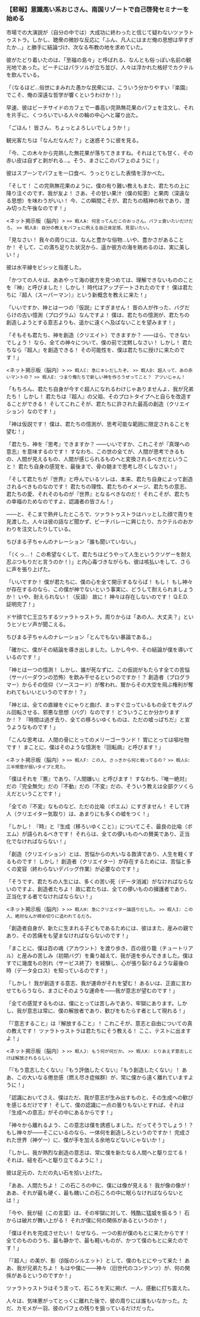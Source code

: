 
### **【悲報】意識高い系おじさん、南国リゾートで自己啓発セミナーを始める**

市場での大演説が（自分の中では）大成功に終わったと信じて疑わないツァラトゥストラ。しかし、聴衆の微妙な反応に「ふん、凡人にはまだ俺の思想は早すぎたか…」と勝手に結論づけ、次なる布教の地を求めていた。

彼がたどり着いたのは、「至福の島々」と呼ばれる、なんとも俗っぽい名前の観光地であった。ビーチにはパラソルが立ち並び、人々は浮かれた格好でカクテルを飲んでいる。

「（なるほど…俗世にまみれた愚かな民衆には、こういう分かりやすい『楽園』でこそ、俺の深遠な哲学が響くというわけか！）」

早速、彼はビーチサイドのカフェで一番高い完熟無花果のパフェを注文し、それを片手に、くつろいでいる人々の輪の中心へと躍り出た。

「ごほん！ 皆さん、ちょっとよろしいでしょうか！」

観光客たちは「なんだなんだ？」と迷惑そうに彼を見る。

「今、この木々から完熟した無花果が落ちてきますね。それはとても甘く、その赤い皮は自ずと剥がれる…。そう、まさにこのパフェのように！」

彼はスプーンでパフェを一口食べ、うっとりとした表情を浮かべた。

「そして！ この完熟無花果のように、僕の有り難い教えもまた、君たちの上に降り注ぐのです、我が友よ！ さあ、その甘い果汁（僕の知恵）と果肉（深遠なる思想）を味わうがいい！ 今、この瞬間こそが、君たちの精神の秋であり、澄み切った午後なのです！」

<ネット掲示板（脳内）>
`>> 暇人A: 何言ってんだこのおっさん。パフェ食いたいだけだろ。`
`>> 暇人B: 自分の教えをパフェに例える自己肯定感、見習いたい。`

「見なさい！ 我々の周りには、なんと豊かな俗物…いや、豊かさがあることか！ そして、この満ち足りた状況から、遥か彼方の海を眺めるのは、実に美しい！」

彼は水平線をビシッと指差した。

「かつての人々は、ああやって海の彼方を見つめては、理解できないもののことを『神』と呼びました！ しかし！ 時代はアップデートされたのです！ 僕は君たちに『超人（スーパーマン）』という新概念を教えに来た！」

「いいですか、神とは一つの『仮説』にすぎません！ 昔の人が作った、バグだらけの古い憶測（プログラム）なんですよ！ 僕は、君たちの憶測が、君たちの創造しようとする意志よりも、遥かに遠くへ及ばないことを望みます！」

「そもそも君たち、神を創造（クリエイト）できますか？ ――ほら、できないでしょう！ なら、全ての神々について、僕の前で沈黙しなさい！ しかし！ 君たちなら『超人』を創造できる！ その可能性を、僕は君たちに授けに来たのです！」

<ネット掲示板（脳内）>
`>> 暇人C: 急にキレだしたぞ。`
`>> 暇人D: 超人って、あの赤いマントの？`
`>> 暇人E: つまり俺たちで新しい神を作ろうぜってこと？ アツいじゃん！`

「もちろん、君たち自身が今すぐ超人になれるわけじゃありませんよ、我が兄弟たち！ しかし！ 君たちは『超人』の父祖、そのプロトタイプへと自らを改造することができる！ そしてこれこそが、君たちに許された最高の創造（クリエイション）なのです！」

「神は仮説です！ 僕は、君たちの憶測が、思考可能な範囲に限定されることを望む！」

「君たち、神を『思考』できますか？ ――いいですか、これこそが『真理への意志』を意味するのです！ すなわち、この世の全てが、人間が思考できるもの、人間が見えるもの、人間が感じられるものへと変換されるべきだということ！ 君たち自身の感覚を、最後まで、骨の髄まで思考し尽くしなさい！」

「そして君たちが『世界』と呼んでいるソレは、本来、君たち自身によって創造されるべきものなのです！ 君たちの理性、君たちのイメージ、君たちの意志、君たちの愛、それそのものが『世界』となるべきなのだ！ それこそが、君たちの幸福のためなのですよ、認識者の皆さん！」

――と、そこまで熱弁したところで、ツァラトゥストラはハッとした顔で周りを見渡した。人々は彼の話など聞かず、ビーチバレーに興じたり、カクテルのおかわりを注文したりしている。

ちびまる子ちゃんのナレーション「誰も聞いていない。」

「（くっ…！ この希望なくして、君たちはどうやって人生というクソゲーを耐え忍ぶつもりだと言うのか！）」と内心毒づきながらも、彼は咳払いをして、さらに声を張り上げた。

「いいですか！ 僕が君たちに、僕の心を全て開示するならば！ もし！ もし神々が存在するのなら、この僕が神でないという事実に、どうして耐えられましょうか！ いや、耐えられない！（反語） 故に！ 神々は存在しないのです！ Q.E.D. 証明完了！」

ドヤ顔で仁王立ちするツァラトゥストラ。周りからは「あの人、大丈夫？」というヒソヒソ声が聞こえる。

ちびまる子ちゃんのナレーション「とんでもない暴論である。」

「確かに、僕がその結論を導き出しました。しかし今や、その結論が僕を導いているのです！」

「神とは一つの憶測！ しかし、誰が死なずに、この仮説がもたらす全ての苦悩（サーバーダウンの恐怖）を飲み干せるというのですか！？ 創造者（プログラマー）からその信仰（ソースコード）が奪われ、鷲からその大空を飛ぶ権利が奪われてもいいというのですか！？」

「神とは、全ての直線をぐにゃりと曲げ、まっすぐ立っているもの全てをグルグル回転させる、邪悪な思想（バグ）なのです！ どういうことか分かりますか！？ 『時間は過ぎ去り、全ての移ろいゆくものは、ただの嘘っぱちだ』と宣うようなものです！」

「こんな思考は、人間の骨にとってのメリーゴーランド！ 胃にとっては嘔吐物です！ まことに、僕はそのような憶測を『回転病』と呼びます！」

<ネット掲示板（脳内）>
`>> 暇人F: この人、さっきから何と戦ってるの？`
`>> 暇人G: 三半規管が弱いタイプと見た。`

「僕はそれを『悪』であり、『人間嫌い』と呼びます！ すなわち、『唯一絶対』だの『完全無欠』だの『不動』だの『不変』だの、そういう教えは全部クソくらえだということです！」

「全ての『不変』なものなど、ただの比喩（ポエム）にすぎません！ そして詩人（クリエイター気取り）は、あまりにも多くの嘘をつく！」

「しかし！ 『時』と『生成（移ろいゆくこと）』についてこそ、最良の比喩（ポエム）が語られるべきです！ それらは、全ての儚いものへの賛美であり、正当化でなければならない！」

「創造（クリエイション）とは、苦悩からの大いなる救済であり、人生を軽くするものです！ しかし！ 創造者（クリエイター）が存在するためには、苦悩と多くの変容（終わらないデバッグ作業）が必要なのです！」

「そうです、君たちの人生には、多くの苦い死（データ消滅）がなければならないのですよ、創造者たちよ！ 故に君たちは、全ての儚いものの擁護者であり、正当化する者でなければならない！」

<ネット掲示板（脳内）>
`>> 暇人H: 急にクリエイター論語りだした。`
`>> 暇人I: この人、絶対なんか締め切りに追われてるだろ。`

「創造者自身が、新たに生まれる子どもであるためには、彼はまた、産みの親であり、その苦痛をも望まなければならないのです！」

「まことに、僕は百の魂（アカウント）を渡り歩き、百の揺り籠（チュートリアル）と産みの苦しみ（初期バグ）を乗り越えて、我が道を歩んできました。僕はすでに幾度もの別れ（サービス終了）を経験し、心が張り裂けるような最後の時（データ全ロス）を知っているのです！」

「しかし！ 我が創造する意志、我が運命がそれを望む！ あるいは、正直に言わせてもらうなら、まさにそのような運命を――我が意志が望むのです！」

「全ての感覚するものは、僕にとっては苦しみであり、牢獄にあります。しかし、我が意志は常に、僕の解放者であり、歓びをもたらす者として現れる！」

「『意志すること』は『解放すること』！ これこそが、意志と自由についての真の教えです！ ツァラトゥストラは君たちにそう教える！ ここ、テストに出ますよ！」

<ネット掲示板（脳内）>
`>> 暇人J: もう何が何だか。`
`>> 暇人K: とりあえず意志しとけば解放されるらしい。`

「『もう意志したくない』『もう評価したくない』『もう創造したくない』！ ああ、この大いなる倦怠感（燃え尽き症候群）が、常に僕から遠く離れていますように！」

「認識においてさえ、僕はただ、我が意志が生み出すものと、その生成への歓びを感じるだけです！ そして、僕の認識に一点の曇りもないとすれば、それは『生成への意志』がその中にあるからです！」

「神々から離れるよう、この意志は僕を誘惑しました。だってそうでしょう！？ もし神々が――そこにいるのなら、一体何を創造しろというのですか！ 完成された世界（神ゲー）に、僕が手を加える余地などないじゃないか！」

「しかし、我が熱烈な創造の意志は、常に僕を新たなる人間へと駆り立てる！ それは、槌を石へと駆り立てるように！」

彼は足元の、ただの丸い石を拾い上げた。

「ああ、人間たちよ！ この石ころの中に、僕には像が見える！ 我が像の像が！ ああ、それが最も硬く、最も醜いこの石ころの中に眠らなければならないとは！」

「今や、我が槌（この言葉）は、その牢獄に対して、残酷に猛威を振るう！ 石からは破片が舞い上がる！ それが僕に何の関係があるというのか！」

「僕はそれを完成させたい！ なぜなら、一つの影が僕のもとに来たからです！ 全てのもののうち、最も静かで、最も軽いものが、かつて僕のもとに来たのです！」

「『超人』の美が、影（β版のシルエット）として、僕のもとにやって来た！ ああ、我が兄弟たちよ！ もはや僕に――神々（旧世代のコンテンツ）が、何の関係があるというのですか！」

ツァラトゥストラはそう言って、石ころを天に掲げ、一人、感動に打ち震えた。

人々は、気味悪がってとっくに離れた後で、彼の周りには誰もいなかった。ただ、カモメが一羽、彼のパフェの残りを狙っているだけだった。
